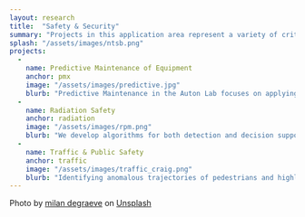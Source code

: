 ```yaml
---
layout: research
title:  "Safety & Security"
summary: "Projects in this application area represent a variety of critical contexts for artificial intelligence and machine learning. Trust and understanding of the inner workings of models is an important step toward widespread deployment. Testing models to provide assurances of efficacy and safety encompasses both statistical and logical analyses. The Auton Lab not only makes an impact in Safety & Security by building state of the art AI, but also by informing policy decisions on how to ready complex, critical systems for a future where more insights and promise can be unlocked with AI."
splash: "/assets/images/ntsb.png"
projects:
  - 
    name: Predictive Maintenance of Equipment
    anchor: pmx
    image: "/assets/images/predictive.jpg"
    blurb: "Predictive Maintenance in the Auton Lab focuses on applying machine learning to complex, critical systems such as aircraft, spacecraft, automobiles, and biological systems. With over 15 years of experience in predictive maintenance, we focus on reducing risks of unforeseen issues, reducing false positives in detection systems, and forecasting future failures of individual components. Common challenges in our predictive maintenance work include multi-modal data sources (e.g. text data describing failures combined with time series data from sensor), severe class imbalances due to existing maintenance processes, censored labels, and a general sparsity of labeled data. To overcome these challenges, work closely with end users and subject matter experts and use weak learning and weak supervision to rapidly construct large datasets, we use time series analysis to predict component failures, and use anomaly detection methods to discover outbreaks in the fleet."
  -
    name: Radiation Safety
    anchor: radiation
    image: "/assets/images/rpm.png"
    blurb: "We develop algorithms for both detection and decision support in nuclear threat identification. Using our flagship Bayesian Aggregation method for source detection and characterization we are developing fast and efficient tools for situational awareness and safety applications. Our work focuses on robust methods, multi-sensor and multi-modal data fusion, and decision support infrastructure for rapidly processing alerts."
  -
    name: Traffic & Public Safety
    anchor: traffic
    image: "/assets/images/traffic_craig.png"
    blurb: "Identifying anomalous trajectories of pedestrians and highlighting when people appear to be where they should not be."
---
```



Photo by <a href="https://unsplash.com/@milandegraeve?utm_source=unsplash&utm_medium=referral&utm_content=creditCopyText">milan degraeve</a> on <a href="https://unsplash.com/s/photos/first-aid?utm_source=unsplash&utm_medium=referral&utm_content=creditCopyText">Unsplash</a>


<!-- Notes
Army PMx project
TRACIR
ERNIE
-->

  
